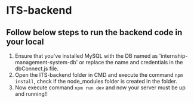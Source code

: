 # ITS-backend

## Follow below steps to run the backend code in your local
1. Ensure that you've installed MySQL with the DB named as 'internship-management-system-db' or replace the name and credentials in the dbConnect.js file.
2. Open the ITS-backend folder in CMD and execute the command `npm install`, check if the node_modules folder is created in the folder.
3. Now execute command `npm run dev` and now your server must be up and running!!
